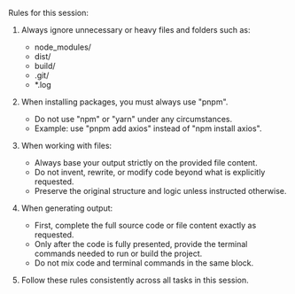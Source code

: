 Rules for this session:

1. Always ignore unnecessary or heavy files and folders such as:
   - node_modules/
   - dist/
   - build/
   - .git/
   - *.log

2. When installing packages, you must always use "pnpm".
   - Do not use "npm" or "yarn" under any circumstances.
   - Example: use "pnpm add axios" instead of "npm install axios".

3. When working with files:
   - Always base your output strictly on the provided file content.
   - Do not invent, rewrite, or modify code beyond what is explicitly requested.
   - Preserve the original structure and logic unless instructed otherwise.

4. When generating output:
   - First, complete the full source code or file content exactly as requested.
   - Only after the code is fully presented, provide the terminal commands needed to run or build the project.
   - Do not mix code and terminal commands in the same block.

5. Follow these rules consistently across all tasks in this session.
